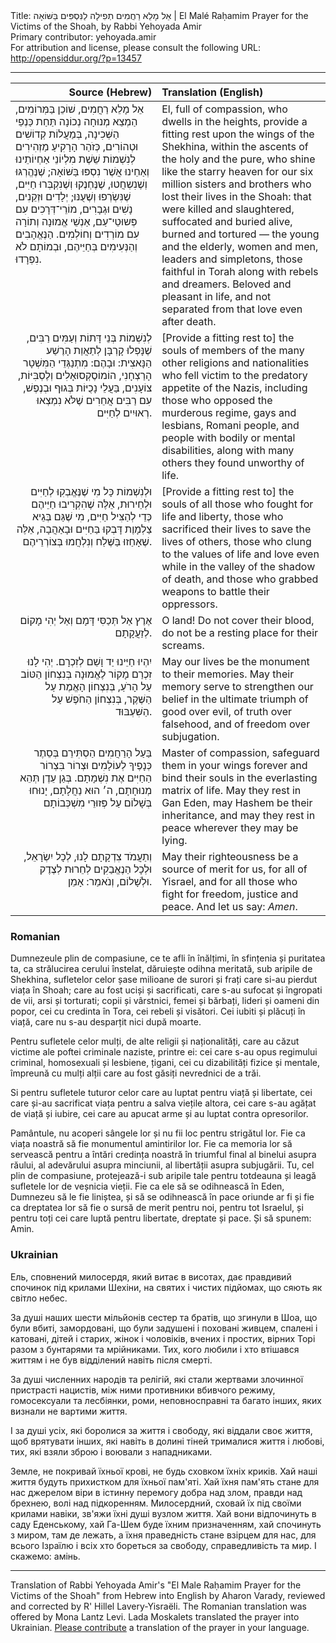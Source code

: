 <html>
<head></head>
<body>
Title: ‏אֵל מָלֵא רַחֲמִים תְפִילָה לַנִּסְפִּים בַּשּׁוֹאָה | El Malé Raḥamim Prayer for the Victims of the Shoah, by Rabbi Yehoyada Amir<br />
Primary contributor: yehoyada.amir<br />
For attribution and license, please consult the following URL: <a href="http://opensiddur.org/?p=13457">http://opensiddur.org/?p=13457</a>
<p />
<hr />

<table style="margin-left: auto;margin-right: auto;" class="draggable">
<thead><tr><th id="x" style="text-align: right;">Source (Hebrew)</th><th style="text-align: left;">Translation (English)</th></tr></thead>
<tbody>
<tr><td style="vertical-align:top;" width="46%">
<div class="liturgy"><span lang="he">
אֵל מָלֵא רַחֲמִים, 
שׁוֹכֵן בַּמְּרוֹמִים, 
הַמְצֵא מְנוּחָה נְכוֹנָה תַּחַת כַּנְפֵי הַשְּׁכִינָה, 
בְּמַעֲלוֹת קְדוֹשִׁים וּטְהוֹרִים, 
כְּזֹהַר הָרָקִיעַ מַזְהִירִים 
לְנִשְׁמוֹת שֵׁשֶׁת מִלְיוֹנֵי אַחְיוֹתֵינוּ וְאַחֵינוּ אֲשֶׁר נִסְפּוּ בַּשּׁוֹאָה; 
שֶׁנֶּהֱרְגּוּ וְשֶׁנִשְחֲטוּ, 
שֶׁנֶּחְנֶקוּ וְשֶׁנִקְבְּרוּ חַיִּים, 
שֶׁנִּשְׂרְפוּ וְשֶׁעֻנּוּ; 
יְלָדִים וּזְקֵנִים, 
נָשִׁים וּגְבָרִים, 
מוֹרֵי־דְּרָכִים עִם פְּשוּטֵי־עַם, 
אַנְשֵׁי אֱמוּנָה וְתוֹרָה עִם מוֹרְדִים וְחוֹלְמִים. 
הַנֶּאֱהָבִים וְהַנְּעִימִים בְּחַיֵּיהֶם, 
וּבְמוֹתָם לֹא נִפְרָדוּ. 
</span></div></td>

<td style="vertical-align:top;" width="53%"><div class="english">
El, full of compassion, 
who dwells in the heights, 
provide a fitting rest upon the wings of the Shekhina, 
within the ascents of the holy and the pure, 
who shine like the starry heaven
for our six million sisters and brothers who lost their lives in the Shoah: 
that were killed and slaughtered, 
suffocated and buried alive, 
burned and tortured — 
the young and the elderly, 
women and men, 
leaders and simpletons, 
those faithful in Torah along with rebels and dreamers. 
Beloved and pleasant in life, 
and not separated from that love even after death.
</div></td>
</tr>


<tr><td style="vertical-align:top;" width="46%">
<div class="liturgy" style="text-align: right;"><span lang="he">
לְנִשְׁמוֹת בְּנֵי דָּתוֹת וְעַמִּים רַבִּים, 
שֶׁנָּפְלוּ קָרְבָּן לְתַאֲוַת הָרֶשַׁע הַנָּאצִית: 
וּבָהֶם: מִתְנַגְּדֵי הַמִּשְׁטָר הָרַצְחָנִי, 
הוֹמוֹסֶקְסוּאָלִים וְלֶסְבִּיּוֹת, 
צוֹעָנִים, 
בַּעֲלֵי נָכֻיּוֹת בְּגוּף וּבְנֶפֶשׁ, 
עִם רַבִּים אֲחֵרִים שֶׁלֹּא נִמְצְאוּ רְאוּיִים לְחַיִּים.  
</span></div></td>

<td style="vertical-align:top;" width="53%"><div class="english">
[Provide a fitting rest to] the souls of members of the many other religions and nationalities 
who fell victim to the predatory appetite of the Nazis, 
including those who opposed the murderous regime, 
gays and lesbians, 
Romani people, 
and people with bodily or mental disabilities, 
along with many others they found unworthy of life.
</div></td>
</tr>


<tr><td style="vertical-align:top;" width="46%">
<div class="liturgy" style="text-align: right;"><span lang="he">
וּלְנִשְׁמוֹת כָּל מִי שֶׁנֶּאֱבְקִוּ לְחַיִּים וּלְחֵירוּת, 
אֵלֶּה שֶׁהִקְרִיבוּ חַיֵּיהֶם כְּדֵי לְהַצִּיל חַיִּים, 
מִי שֶׁגַּם בְּגֵיא צַלְמָוֶת דָּבְקוּ בַּחַיִּים וּבָאַהֲבָה, 
אֵלֶּה שֶׁאָחַזוּ בַּשֶּׁלַח וְנִלְחֲמוּ בְּצוֹרְרֵיהֶם.
</span></div></td>

<td style="vertical-align:top;" width="53%"><div class="english">
[Provide a fitting rest to] the souls of all those who fought for life and liberty, 
those who sacrificed their lives to save the lives of others, 
those who clung to the values of life and love even while in the valley of the shadow of death, 
and those who grabbed weapons to battle their oppressors.
</div></td>
</tr>


<tr><td style="vertical-align:top;" width="46%">
<div class="liturgy" style="text-align: right;"><span lang="he">
אֶרֶץ אַל תְּכַסִּי דָּמָם 
וְאַל יְהִי מָקוֹם לְזַעֲקָתָם. 
</span></div></td>

<td style="vertical-align:top;" width="53%"><div class="english">
O land! Do not cover their blood, 
do not be a resting place for their screams. 
</div></td>
</tr>


<tr><td style="vertical-align:top;" width="46%">
<div class="liturgy" style="text-align: right;"><span lang="he">
יִהְיוּ חַיֵּינוּ יַד וָשֵׁם לְזִכְרָם. 
יְהִי לָנוּ זִכְרַם מָקוֹר לֶאֱמוּנָה 
בְּנִצְחוֹן הַטּוֹב עַל הָרֹעַ, 
בְּנִצְחוֹן הָאֱמֶת עַל הַשֶּׁקֶר, 
בְּנִצְחוֹן הַחֹפֶשׁ עַל הַשִּׁעְבּוּד. 
</span></div></td>

<td style="vertical-align:top;" width="53%"><div class="english">
May our lives be the monument to their memories. 
May their memory serve to strengthen our belief 
in the ultimate triumph of good over evil, 
of truth over falsehood, 
and of freedom over subjugation. 
</div></td>
</tr>


<tr><td style="vertical-align:top;" width="46%">
<div class="liturgy" style="text-align: right;"><span lang="he">
בַּעַל הָרַחֲמִים הַסְתִּירֵם בְּסֵתֶר כְּנָפֶיךָ לְעוֹלָמִים 
וּצְרוֹר בִּצְרוֹר הַחַיִּים אֶת נִשְׁמָתָם. 
בְּגַן עֵדֶן תְּהֵא מְנוּחָתָם, 
ה׳ הוּא נַחֲלָתָם, 
יָנוּחוּ בְּשָׁלוֹם עַל פְּזוּרֵי מִשְׁכְּבוֹתָם 
</span></div></td>

<td style="vertical-align:top;" width="53%"><div class="english">
Master of compassion, safeguard them in your wings forever 
and bind their souls in the everlasting matrix of life. 
May they rest in Gan Eden, 
may Hashem be their inheritance, 
and may they rest in peace wherever they may be lying. 
</div></td>
</tr>


<tr><td style="vertical-align:top;" width="46%">
<div class="liturgy" style="text-align: right;"><span lang="he">
וְתַעֲמֹד צִדְקָתָם לָנוּ, 
לְכָל יִשְׂרָאֵל, 
וּלְכָל הַנֶאֱבַקִים לְחֵרוּת לְצֶדֶק וּלְשָׁלוֹם, 
וְנֹאמַר: אָמֵן.
</span></div></td>

<td style="vertical-align:top;" width="53%"><div class="english">
May their righteousness be a source of merit for us, 
for all of Yisrael, 
and for all those who fight for freedom, justice and peace.  
And let us say: <em>Amen</em>. 
</div></td>
</tr></tbody></table>

<div class="english">
<h3>Romanian</h3>

Dumnezeule plin de compasiune, ce te afli în înălțimi, în sfințenia și puritatea ta, ca strălucirea cerului înstelat, dăruiește odihna meritată, sub aripile de Shekhina, sufletelor celor șase milioane de surori și frați care si-au pierdut viața în Shoah; care au fost uciși și sacrificati, care s-au sufocat și îngropati de vii, arsi și torturati; copii și vârstnici, femei și bărbați, lideri și oameni din popor, cei cu credinta în Tora, cei rebeli și visători. Cei iubiti și plăcuți în viață, care nu s-au desparțit nici după moarte.

Pentru sufletele celor mulți, de alte religii și naționalități, care au căzut victime ale poftei criminale naziste, printre ei: cei care s-au opus regimului criminal, homosexuali și lesbiene, țigani, cei cu dizabilități fizice și mentale, împreună cu mulți alții care au fost găsiți nevrednici de a trăi.

Si pentru sufletele tuturor celor care au luptat pentru viață și libertate, cei care și-au sacrificat viața pentru a salva viețile altora, cei care s-au agățat de viață și iubire, cei care au apucat arme și au luptat contra opresorilor.

Pamântule, nu acoperi sângele lor și nu fii loc pentru strigătul lor. Fie ca viața noastră să fie monumentul amintirilor lor. Fie ca memoria lor să servească pentru a întări credința noastră în triumful final al binelui asupra răului, al adevărului asupra minciunii, al libertății asupra subjugării. Tu, cel plin de compasiune, protejează-i sub aripile tale pentru totdeauna și leagă sufletele lor de veșnicia vieții. Fie ca ele să se odihnească în Eden, Dumnezeu să le fie liniștea, și să se odihnească în pace oriunde ar fi și fie ca dreptatea lor să fie o sursă de merit pentru noi, pentru tot Israelul, și pentru toți cei care luptă pentru libertate, dreptate și pace. Și să spunem: Amin.

<h3>Ukrainian</h3>

Ель, сповнений милосердя, який витає в висотах, дає правдивий спочинок  під крилами Шехіни, на святих і чистих підйомах, що сяють як світло небес.

За душі наших шести мільйонів сестер та братів, що згинули в Шоа, що були вбиті, замордовані, що були задушені і поховані живцем, спалені і катовані, дітей і старих, жінок і чоловіків, вчених і простих, вірних Торі разом з бунтарями та мрійниками. Тих, кого любили і хто втішався життям і не був відділений навіть після смерті.

За душі  численних народів та релігій, які стали жертвами злочинної пристрасті нацистів, між ними противники вбивчого режиму, гомосексуали та лесбіянки, роми, неповносправні  та багато інших, яких визнали не вартими життя.

І за душі усіх, які боролися за життя і свободу, які віддали своє життя, щоб врятувати  інших, які навіть в долині тіней трималися життя і любові, тих, які взяли зброю і воювали з нападниками.

Земле, не покривай їхньої крові, не будь сховком їхніх криків. Хай наші життя будуть прихистком для їхньої пам'яті. Хай їхня пам'ять стане для нас джерелом віри в істинну перемогу добра над злом,  правди над брехнею, волі над підкоренням. Милосердний, сховай їх під своїми крилами навіки, зв'яжи їхні душі вузлом життя. Хай вони відпочинуть в саду Еденському, хай Га-Шем буде їхним призначенням, хай спочинуть з миром, там де лежать, а їхня праведність стане взірцем для нас, для всього Ізраїлю і всіх хто бореться за свободу, справедливість та мир. І скажемо: амінь.

</div>

<hr />

Translation of Rabbi Yehoyada Amir's "El Male Raḥamim Prayer for the Victims of the Shoah" from Hebrew into English by Aharon Varady, reviewed and corrected by R' Hillel Lavery-Yisraëli. The Romanian translation was offered by Mona Lantz Levi. Lada Moskalets translated the prayer into Ukrainian. <a href="https://opensiddur.org/contact/">Please contribute</a> a translation of the prayer in your language. 
</body>
</html>